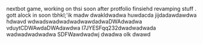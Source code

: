 nextbot game, working on thsi soon after protfolio finsiehd revamping stuff
.
gott alock in soon tbhkl;'ik
madw
dwakldwadwa
huwdacda
jijdadawdawdwa hdwavd
wdwadswadwadwadwawdadwaDWAdwadwa
vduytCDWAwdaDWAdawdwa
I7JYESFqq232dwadwadwada
wadwadwadwadwa
SDFWawdwadwj
dwadwa
olk
dwawd
